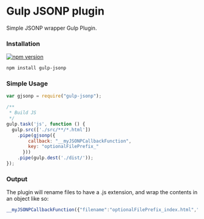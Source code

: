 Gulp JSONP plugin
===================
Simple JSONP wrapper Gulp Plugin.
### Installation
[![npm version](https://badge.fury.io/js/gulp-jsonp.svg)](http://badge.fury.io/js/gulp-jsonp)
```sh
npm install gulp-jsonp
```
### Simple Usage
```javascript
var gjsonp = require("gulp-jsonp");

/**
 * Build JS
 */
gulp.task('js', function () {
  gulp.src(['./src/**/*.html'])
    .pipe(gjsonp({
        callback: "__myJSONPCallbackFunction",
        key: "optionalFilePrefix_"
      }))
    .pipe(gulp.dest('./dist/'));
});
```
### Output
The plugin will rename files to have a .js extension, and wrap the contents in an object like so:
```javascript
__myJSONPCallbackFunction({"filename":"optionalFilePrefix_index.html","contents":"[BASE64 ENCODED CONTENTS]"});
```

